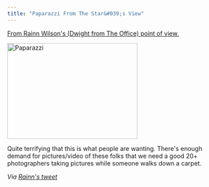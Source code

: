 ```yaml
---
title: "Paparazzi From The Star&#039;s View"
---
```

<p><a href="http://rainn.posterous.com/red-carpet-from-my-pov">From Rainn Wilson's (Dwight from The Office) point of view.</a></p>
<p><img src="https://chrisenns.com/wp-content/uploads/2009/05/picture-21-300x221.png" alt="Paparazzi" title="Paparazzi" width="300" height="221" class="aligncenter size-medium wp-image-1656" /></p>
<p>Quite terrifying that this is what people are wanting.  There's enough demand for pictures/video of these folks that we need a good 20+ photographers taking pictures while someone walks down a carpet.</p>
<p><em>Via <a href="http://twitter.com/rainnwilson/status/1977129446">Rainn's tweet</a></em></p>
